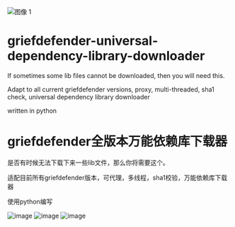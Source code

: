 ![图像 1](https://user-images.githubusercontent.com/45003538/185795641-18ee84b2-ef28-43bc-a70c-8aa3b46b39e9.jpg)
# griefdefender-universal-dependency-library-downloader

If sometimes some lib files cannot be downloaded, then you will need this.

Adapt to all current griefdefender versions, proxy, multi-threaded, sha1 check, universal dependency library downloader

written in python

# griefdefender全版本万能依赖库下载器

是否有时候无法下载下来一些lib文件，那么你将需要这个。

适配目前所有griefdefender版本，可代理，多线程，sha1校验，万能依赖库下载器

使用python编写

![image](https://user-images.githubusercontent.com/45003538/218256703-cba2ca69-e3a7-4129-861e-49343af32aa7.png)
![image](https://user-images.githubusercontent.com/45003538/218256717-072b314f-4518-4b31-af94-3a915db2de94.png)
![image](https://user-images.githubusercontent.com/45003538/218256735-50b08102-60fe-41c6-9e7c-42fdfb3be832.png)
